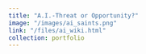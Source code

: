 ```yaml
---
title: "A.I.-Threat or Opportunity?"
image: "/images/ai_saints.png"
link: "/files/ai_wiki.html"
collection: portfolio
---
```

